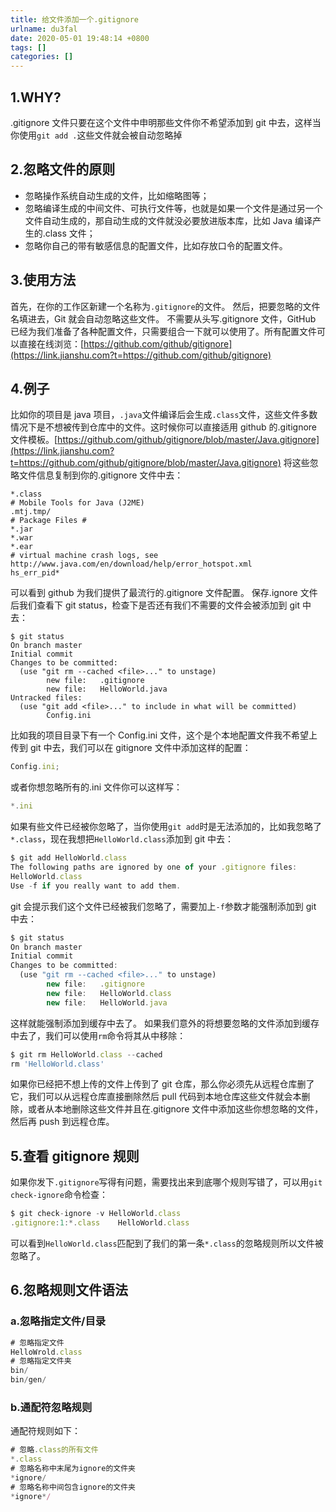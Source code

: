 ```yaml
---
title: 给文件添加一个.gitignore
urlname: du3fal
date: 2020-05-01 19:48:14 +0800
tags: []
categories: []
---
```


## 1.WHY?

.gitignore 文件只要在这个文件中申明那些文件你不希望添加到 git 中去，这样当你使用`git add .`这些文件就会被自动忽略掉

## 2.忽略文件的原则

- 忽略操作系统自动生成的文件，比如缩略图等；
- 忽略编译生成的中间文件、可执行文件等，也就是如果一个文件是通过另一个文件自动生成的，那自动生成的文件就没必要放进版本库，比如 Java 编译产生的.class 文件；
- 忽略你自己的带有敏感信息的配置文件，比如存放口令的配置文件。

## 3.使用方法

首先，在你的工作区新建一个名称为`.gitignore`的文件。
然后，把要忽略的文件名填进去，Git 就会自动忽略这些文件。
不需要从头写.gitignore 文件，GitHub 已经为我们准备了各种配置文件，只需要组合一下就可以使用了。所有配置文件可以直接在线浏览：[https://github.com/github/gitignore](https://link.jianshu.com?t=https://github.com/github/gitignore)

## 4.例子

比如你的项目是 java 项目，`.java`文件编译后会生成`.class`文件，这些文件多数情况下是不想被传到仓库中的文件。这时候你可以直接适用 github 的.gitignore 文件模板。[https://github.com/github/gitignore/blob/master/Java.gitignore](https://link.jianshu.com?t=https://github.com/github/gitignore/blob/master/Java.gitignore) 将这些忽略文件信息复制到你的.gitignore 文件中去：

```
*.class
# Mobile Tools for Java (J2ME)
.mtj.tmp/
# Package Files #
*.jar
*.war
*.ear
# virtual machine crash logs, see http://www.java.com/en/download/help/error_hotspot.xml
hs_err_pid*
```

可以看到 github 为我们提供了最流行的.gitignore 文件配置。
保存.ignore 文件后我们查看下 git status，检查下是否还有我们不需要的文件会被添加到 git 中去：

```
$ git status
On branch master
Initial commit
Changes to be committed:
  (use "git rm --cached <file>..." to unstage)
        new file:   .gitignore
        new file:   HelloWorld.java
Untracked files:
  (use "git add <file>..." to include in what will be committed)
        Config.ini
```

比如我的项目目录下有一个 Config.ini 文件，这个是个本地配置文件我不希望上传到 git 中去，我们可以在 gitignore 文件中添加这样的配置：

```javascript
Config.ini;
```

或者你想忽略所有的.ini 文件你可以这样写：

```javascript
*.ini
```

如果有些文件已经被你忽略了，当你使用`git add`时是无法添加的，比如我忽略了`*.class`，现在我想把`HelloWorld.class`添加到 git 中去：

```javascript
$ git add HelloWorld.class
The following paths are ignored by one of your .gitignore files:
HelloWorld.class
Use -f if you really want to add them.
```

git 会提示我们这个文件已经被我们忽略了，需要加上`-f`参数才能强制添加到 git 中去：

```javascript
$ git status
On branch master
Initial commit
Changes to be committed:
  (use "git rm --cached <file>..." to unstage)
        new file:   .gitignore
        new file:   HelloWorld.class
        new file:   HelloWorld.java
```

这样就能强制添加到缓存中去了。
如果我们意外的将想要忽略的文件添加到缓存中去了，我们可以使用`rm`命令将其从中移除：

```javascript
$ git rm HelloWorld.class --cached
rm 'HelloWorld.class'
```

如果你已经把不想上传的文件上传到了 git 仓库，那么你必须先从远程仓库删了它，我们可以从远程仓库直接删除然后 pull 代码到本地仓库这些文件就会本删除，或者从本地删除这些文件并且在.gitignore 文件中添加这些你想忽略的文件，然后再 push 到远程仓库。

## 5.查看 gitignore 规则

如果你发下`.gitignore`写得有问题，需要找出来到底哪个规则写错了，可以用`git check-ignore`命令检查：

```javascript
$ git check-ignore -v HelloWorld.class
.gitignore:1:*.class    HelloWorld.class
```

可以看到`HelloWorld.class`匹配到了我们的第一条`*.class`的忽略规则所以文件被忽略了。

## 6.忽略规则文件语法

### a.忽略指定文件/目录

```javascript
# 忽略指定文件
HelloWrold.class
# 忽略指定文件夹
bin/
bin/gen/
```

### b.通配符忽略规则

通配符规则如下：

```javascript
# 忽略.class的所有文件
*.class
# 忽略名称中末尾为ignore的文件夹
*ignore/
# 忽略名称中间包含ignore的文件夹
*ignore*/
```
